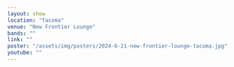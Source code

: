 ```yaml
---
layout: show
location: "Tacoma"
venue: "New Frontier Lounge"
bands: ""
link: ""
poster: "/assets/img/posters/2024-6-21-new-frontier-lounge-tacoma.jpg"
youtube: ""
---
```



